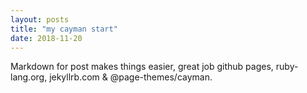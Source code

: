 ```yaml
---
layout: posts
title: "my cayman start"
date: 2018-11-20
---
```


Markdown for post makes things easier, great job github pages, ruby-lang.org, jekyllrb.com  & @page-themes/cayman.

